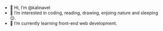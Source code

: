 - 👋 Hi, I’m @kalinavel
- 👀 I’m interested in coding, reading, drawing, enjoing nature and sleeping 😉.
- 🌱 I’m currently learning front-end web development.

<!---
kalinavel/kalinavel is a ✨ special ✨ repository because its `README.md` (this file) appears on your GitHub profile.
You can click the Preview link to take a look at your changes.
--->
